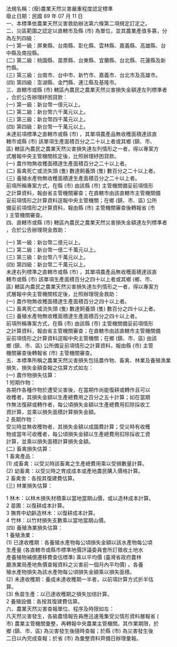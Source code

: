 法規名稱：(廢)農業天然災害嚴重程度認定標準  
廢止日期：民國 89 年 07 月 11 日  
一、本標準依農業天然災害救助辦法第六條第二項規定訂定之。  
二、災區範圍之認定以直轄市及縣 (市) 為單位，並其農業產值多寡，分  
為左列四級：  
(一) 第一級：屏東縣、台南縣、彰化縣、雲林縣、嘉義縣、高雄縣、台  
中縣及南投縣。  
(二) 第二級：桃園縣、苗票縣、台東縣、宜蘭縣、台北縣、花蓮縣及新  
竹縣。  
(三) 第三級：台南市、台中市、新竹市、嘉義市、台北市及高雄市。  
(四) 第四級：澎湖縣、金門縣、連江縣及基隆市。  
三、直轄市或縣 (市) 轄區內農民之農業天然災害損失金額達左列標準者  
，合於公告辦理紓困貸款：  
(一) 第一級：新台幣一億元以上。  
(二) 第二級：新台幣六千萬元以上。  
(三) 第三級：新台幣四千萬元以上。  
(四) 第四級：新台幣一千萬元以上。  
未達前項標準之直轄市或縣 (市) ，其單項農產品無收穫面積達該直  
轄市或縣 (市) 該單項生產面積百分之二十以上者或其鄉 (鎮、市、  
區) 轄區內農民之農業天然災害損失達左列情形之一者，得以專案方  
式層報中央主管機關核定後，比照辦理紓困貸款。  
(一) 農作物無收穫面積達生產面積百分之二十以上者。  
(二) 畜禽死亡或流失頭 (隻) 數達飼養頭 (隻) 數百分之二十以上者。  
(三) 養殖水產物無收穫面積達生產面積百分之二十以上者。  
前項所稱專案方式，在縣 (市) 由該縣 (市) 主管機關備妥前項情形  
之計算資料，報由省主管機關審查；在直轄市由該直轄市主管機關備  
妥前項情形之計算資料逕報中央主管機關；在鄉 (鎮、市、區) 公所  
備妥前項情形之計算資料，報由縣 (市) 主管機關審查後轉報省 (市  
) 主管機關審查。  
四、直轄市或縣 (市) 轄區內農民之農業天然災害損失金額達左列標準者  
，合於公告辦理現金救助：  


(一) 第一級：新台幣二億元以上。  
(二) 第二級：新台幣一億二千萬元以上。  
(三) 第三級：新台幣八千萬元以上。  
(四) 第四級：新台幣二千萬元以上。  
未達右列標準之直轄市或縣 (市) ，其單項農產品無收穫面積達該直  
轄市或縣 (市) 該單項生產面積百分之四十以上者或其鄉 (鄉、市、  
區) 轄區內農民之農業天然災害損失達左列情形之一者，得以專案方  
式層報中央主管機關核定後，比照辦理現金救助：  
(一) 農作物無收穫面積達生產面積百分之四十以上者。  
(二) 畜禽死亡或流失頭 (隻) 數達飼養頭 (隻) 數百分之四十以上者。  
(三) 養殖水產物無收穫面積達生產面積百分之四十以上者。  
前項所稱專案方式，在縣 (市) 由該縣 (市) 主管機關備妥前項情形  
之計算資料，報由省主管機關審查；在直轄市由該直轄市主管機關備  
妥前項情形之計算資料逕報中央主管機關；在鄉 (鎮、市、區) 由該  
鄉 (鎮、市、區) 公所備妥前項情形之計算資料，報由縣 (市) 主管  
機關審查後轉報省 (市) 主管機關審查。  
五、本標準所稱之農業天然災害損失包括農作物、畜禽、林業及養殖漁業  
損失，損失金額查報之估算方式如左：  
(一) 農作物損失估算：  
1 短期作物：  
各期作各種作物於遭受災害後，在當期作尚能復耕或轉作且可以  
收穫者，其損失金額以生產總費用之百分之五十計算；如在當期  
作無法復耕或轉作者，每公頃損失金額以生產總費用扣除採收工  
資計算，並乘以損失面積計算損失金額。  
2 長期作物：  
受災時並無收穫物者，其損失金額以成園費計算；受災時有收穫  
物或當年可收穫者，每公頃損失金額以生產總費用扣除採收工資  
計算，並乘以損失面積計算損失金額。  
(二) 畜禽損失估算：  
1 畜禽產品：  
(1) 成畜禽：以受災時該畜禽之生產總費用乘以受損數量計算。  
(2) 幼畜禽：以受災時之育成成本或產地農民購入價格計算。  
2 畜禽舍：各按其復建費估算。  
(三) 林業損失估算：  


1 林木：以林木損失材積乘以當地當期山價，或以造林成本計算。  
2 苗圃：以復耕成本計算。  
3 撫育中幼齡造林木：以復耕成本計算。  
4 竹林：以竹材損失支數乘以當地當期山價。  
(四) 養殖漁業損失估算：  
1 養殖漁業：  
(1) 已達收穫期：各養殖水產物每公頃損失金額以該水產物每公頃  
生產量 (各直轄市或縣市標準地價評議委員會所訂徵收土地水  
產養殖物補償遷移費查估標準) 乘以平均價 (臺灣省政府農林  
廳漁業局產地魚價查報資料之災害前一個月內平均價) 。各養  
殖水產物損失為該水產物每公頃損失金額乘以損失面積。  
(2) 未達收穫期：養成未達收穫期一半者，以前項計算方式折半估  
算。  
(3) 魚苗生產：以已達收穫期之損失加倍計算。  
2 養殖設備：各按其復建費估算。  
六、農業天然災害查報單位、程序及時限如左：  
凡天然災害發生，各級農情報告員應迅速蒐集受災情形資料層報省 (  
市) 農業主管機關彙整，再轉報中央農業主管機關。其作業期限，於  
鄉 (鎮、市、區) 為災害發生後隨時查報；於縣 (市) 為災害發生後  
二日以內完成查報；於省 (市) 為彙整資料齊備日辦理彙報。  


